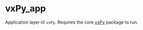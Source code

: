 # vxPy\_app
Application layer of `vxPy`. Requires the core [vxPy](https://github.com/thladnik/vxPy) package to run.
